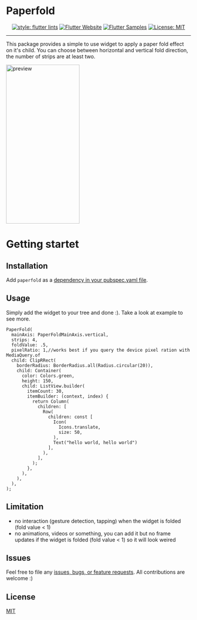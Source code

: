 # Paperfold
<p align="center">  
<a href="https://github.com/flutter/packages/tree/master/packages/flutter_lints"><img src="https://img.shields.io/badge/style-flutter_lints-40c4ff.svg" alt="style: flutter lints"></a>  
<a href="https://flutter.dev/docs/development/data-and-backend/state-mgmt/options#bloc--rx"><img src="https://img.shields.io/badge/flutter-website-deepskyblue.svg" alt="Flutter Website"></a>  
<a href="https://fluttersamples.com"><img src="https://img.shields.io/badge/flutter-samples-teal.svg?longCache=true" alt="Flutter Samples"></a>  
<a href="https://opensource.org/licenses/MIT"><img src="https://img.shields.io/badge/license-MIT-purple.svg" alt="License: MIT"></a>  
</p>

---
<p>This package provides a simple to use widget to apply a paper fold effect on it's child. You can choose between horizontal and vertical fold direction, the number of strips are at least two.</p>

<img src="paperfold.gif" alt="preview" width="200" height="433" />

# Getting startet

## Installation
Add `paperfold` as a [dependency in your pubspec.yaml file](https://flutter.dev/using-packages/).

## Usage
Simply add the widget to your tree and done :). Take a look at example to see more.

```
PaperFold(
  mainAxis: PaperFoldMainAxis.vertical,
  strips: 4,
  foldValue: .5,
  pixelRatio: 1,//works best if you query the device pixel ration with MediaQuery.of
  child: ClipRRect(
    borderRadius: BorderRadius.all(Radius.circular(20)),
    child: Container(
      color: Colors.green,
      height: 150,
      child: ListView.builder(
        itemCount: 30,
        itemBuilder: (context, index) {
          return Column(
            children: [
              Row(
                children: const [
                  Icon(
                    Icons.translate,
                    size: 50,
                  ),
                  Text("hello world, hello world")
                ],
              ),
            ],
          );
        },
      ),
    ),
  ),
);
```

## Limitation
- no interaction (gesture detection, tapping) when the widget is folded (fold value < 1)
- no animations, videos or something, you can add it but no frame updates if the widget is folded (fold value < 1) so it will look weired

## Issues
Feel free to file any [issues, bugs, or feature requests](https://github.com/dasRicardo/flutter_paperfold/issues).
All contributions are welcome :)

## License
[MIT](https://choosealicense.com/licenses/mit/)
